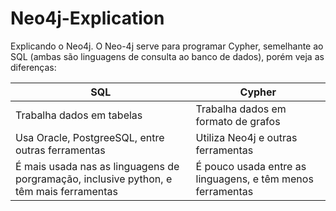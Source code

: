 # Neo4j-Explication
Explicando o Neo4j. O Neo-4j serve para programar Cypher, semelhante ao SQL (ambas são linguagens de consulta ao banco de dados), porém veja as diferenças:

| SQL | Cypher |
|-----|--------|
| Trabalha dados em tabelas | Trabalha dados em formato de grafos |
| Usa Oracle, PostgreeSQL, entre outras ferramentas | Utiliza Neo4j e outras ferramentas |
| É mais usada nas as linguagens de porgramação, inclusive python, e têm mais ferramentas | É pouco usada entre as linguagens, e têm menos ferramentas |


